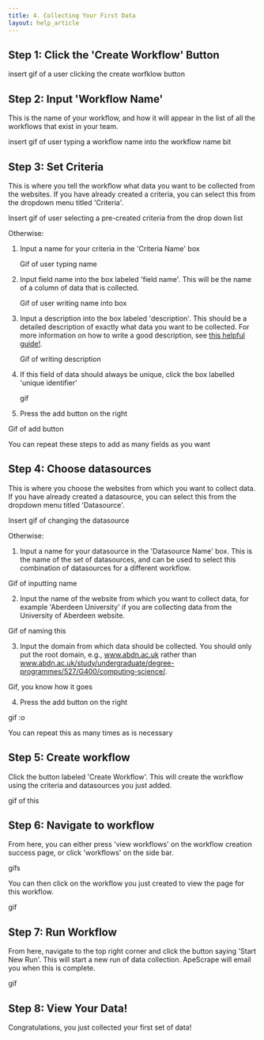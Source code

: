 ```yaml
---
title: 4. Collecting Your First Data
layout: help_article
---
```


## Step 1: Click the 'Create Workflow' Button
insert gif of a user clicking the create worfklow button

## Step 2: Input 'Workflow Name'
This is the name of your workflow, and how it will appear in the list of all the workflows that exist in your team.

insert gif of user typing a workflow name into the workflow name bit

## Step 3: Set Criteria
This is where you tell the workflow what data you want to be collected from the websites. If you have already created a criteria, you can select this from the dropdown menu titled 'Criteria'.

Insert gif of user selecting a pre-created criteria from the drop down list

Otherwise:

1. Input a name for your criteria in the 'Criteria Name' box

    Gif of user typing name 

2. Input field name into the box labeled 'field name'. This will be the name of a column of data that is collected.

    Gif of user writing name into box

3. Input a description into the box labeled 'description'. This should be a detailed description of exactly what data you want to be collected. For more information on how to write a good description, see [this helpful guide!](./3criteria.md).

    Gif of writing description

4. If this field of data should always be unique, click the box labelled 'unique identifier'

    gif

5. Press the add button on the right

Gif of add button

You can repeat these steps to add as many fields as you want

## Step 4: Choose datasources
This is where you choose the websites from which you want to collect data. If you have already created a datasource, you can select this from the dropdown menu titled 'Datasource'.

Insert gif of changing the datasource

Otherwise:
1. Input a name for your datasource in the 'Datasource Name' box. This is the name of the set of datasources, and can be used to select this combination of datasources for a different workflow.

Gif of inputting name

2. Input the name of the website from which you want to collect data, for example 'Aberdeen University' if you are collecting data from the University of Aberdeen website.

Gif of naming this

3. Input the domain from which data should be collected. You should only put the root domain, e.g., www.abdn.ac.uk rather than www.abdn.ac.uk/study/undergraduate/degree-programmes/527/G400/computing-science/. 

Gif, you know how it goes

4. Press the add button on the right

gif :o

You can repeat this as many times as is necessary

## Step 5: Create workflow
Click the button labeled 'Create Workflow'. This will create the workflow using the criteria and datasources you just added.

gif of this

## Step 6: Navigate to workflow
From here, you can either press 'view workflows' on the workflow creation success page, or click 'workflows' on the side bar.

gifs

You can then click on the workflow you just created to view the page for this workflow.

gif

## Step 7: Run Workflow
From here, navigate to the top right corner and click the button saying 'Start New Run'. This will start a new run of data collection. ApeScrape will email you when this is complete.

gif

## Step 8: View Your Data!
Congratulations, you just collected your first set of data! 